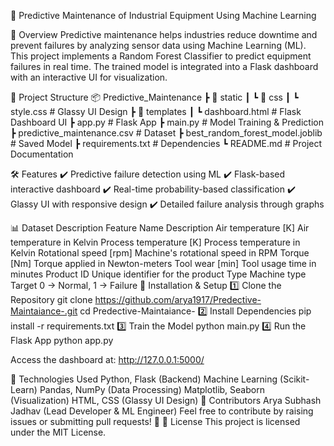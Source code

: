 🔧 Predictive Maintenance of Industrial Equipment Using Machine Learning

📌 Overview
Predictive maintenance helps industries reduce downtime and prevent failures by analyzing sensor data using Machine Learning (ML). This project implements a Random Forest Classifier to predict equipment failures in real time. The trained model is integrated into a Flask dashboard with an interactive UI for visualization.

📂 Project Structure
📦 Predictive_Maintenance
 ┣ 📂 static
 ┃ ┗ 📂 css
 ┃   ┗ style.css  # Glassy UI Design
 ┣ 📂 templates
 ┃ ┗ dashboard.html  # Flask Dashboard UI
 ┣ app.py  # Flask App
 ┣ main.py  # Model Training & Prediction
 ┣ predictive_maintenance.csv  # Dataset
 ┣ best_random_forest_model.joblib  # Saved Model
 ┣ requirements.txt  # Dependencies
 ┗ README.md  # Project Documentation

 
🛠 Features
✔ Predictive failure detection using ML
✔ Flask-based interactive dashboard
✔ Real-time probability-based classification
✔ Glassy UI with responsive design
✔ Detailed failure analysis through graphs

📊 Dataset Description
Feature Name	Description
Air temperature [K]	Air temperature in Kelvin
Process temperature [K]	Process temperature in Kelvin
Rotational speed [rpm]	Machine's rotational speed in RPM
Torque [Nm]	Torque applied in Newton-meters
Tool wear [min]	Tool usage time in minutes
Product ID	Unique identifier for the product
Type	Machine type
Target	0 → Normal, 1 → Failure
🚀 Installation & Setup
1️⃣ Clone the Repository
git clone https://github.com/arya1917/Predective-Maintaiance-.git
cd Predective-Maintaiance-
2️⃣ Install Dependencies
pip install -r requirements.txt
3️⃣ Train the Model
python main.py
4️⃣ Run the Flask App
python app.py

Access the dashboard at: http://127.0.0.1:5000/

🔗 Technologies Used
Python, Flask (Backend)
Machine Learning (Scikit-Learn)
Pandas, NumPy (Data Processing)
Matplotlib, Seaborn (Visualization)
HTML, CSS (Glassy UI Design)
🤝 Contributors
Arya Subhash Jadhav (Lead Developer & ML Engineer)
Feel free to contribute by raising issues or submitting pull requests! 🚀
📜 License
This project is licensed under the MIT License.
